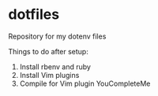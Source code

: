 # dotfiles
Repository for my dotenv files

Things to do after setup:

1. Install rbenv and ruby
2. Install Vim plugins
3. Compile for Vim plugin YouCompleteMe
